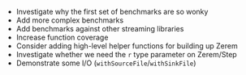 * Investigate why the first set of benchmarks are so wonky
* Add more complex benchmarks
* Add benchmarks against other streaming libraries
* Increase function coverage
* Consider adding high-level helper functions for building up Zerem
* Investigate whether we need the `r` type parameter on Zerem/Step
* Demonstrate some I/O (`withSourceFile`/`withSinkFile`)
